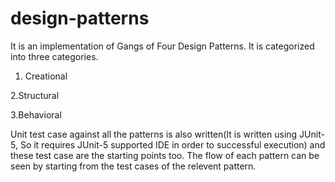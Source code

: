 # design-patterns

It is an implementation of Gangs of Four Design Patterns. It is categorized into three categories. 
  1. Creational
  
  2.Structural
  
  3.Behavioral

Unit test case against all the patterns is also written(It is written using JUnit-5, So it requires JUnit-5 supported IDE in order to 
successful execution) and these test case are the starting points too. The flow of each pattern can be seen by starting from the test cases
of the relevent pattern.
